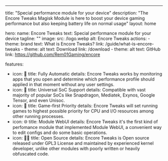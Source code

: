 ---
title: "Special performance module for your device"
description: "The Encore Tweaks Magisk Module is here to boost your device gaming performance but also keeping battery life on normal usage"
layout: home

hero:
  name: Encore Tweaks
  text: Special performance module for your device
  tagline: ""
  image:
    src: /logo.webp
    alt: Encore Tweaks
  actions:
    - theme: brand
      text: What is Encore Tweaks?
      link: /guide/what-is-encore-tweaks
    - theme: alt
      text: Download
      link: /download
    - theme: alt
      text: GitHub
      link: https://github.com/Rem01Gaming/encore

features:
  - icon: 🤖
    title: Fully Automatic
    details: Encore Tweaks works by monitoring apps that you open and determine which performance profile should applied in that moment without any user settings.
  - icon: 📱
    title: Universal SoC Support
    details: Compatible with vast majority of popular SoCs like Snapdragon, Mediatek, Exynos, Google Tensor, and even Unisoc.
  - icon: 🚀
    title: Game-first Priority
    details: Encore Tweaks will set running games to highest possible priority for CPU and I/O resources among other running processes.
  - icon: 🌐
    title: Module WebUI
    details: Encore Tweaks it's the first kind of perfomance module that implemented Module WebUI, a convenient way to edit configs and do some basic operations.
  - icon: 👨‍💻
    title: Open Source
    details: Encore Tweaks is Open source released under GPL3 License and maintained by experienced kernel developer, unlike other modules with poorly written or heavily obfuscated code.
